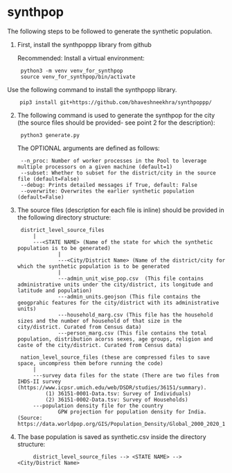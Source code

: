 # synthpop

The following steps to be followed to generate the synthetic population.

1. First, install the synthpoppp library from github

    Recommended: Install a virtual environment:

        python3 -m venv venv_for_synthpop
	    source venv_for_synthpop/bin/activate

 Use the following command to install the synthpopp library.
    
        pip3 install git+https://github.com/bhaveshneekhra/synthpoppp/


2. The following command is used to generate the synthpop for the city (the source files should be provided- see point 2 for the description):

        python3 generate.py  

    The OPTIONAL arguments are defined as follows:

        --n_proc: Number of worker processes in the Pool to leverage multiple processors on a given machine (default=1)
        --subset: Whether to subset for the district/city in the source file (default=False)
        --debug: Prints detailed messages if True, default: False
        --overwrite: Overwrites the earlier synthetic population (default=False)

3. The source files (description for each file is inline) should be provided in the following directory structure:

        district_level_source_files
            |
            ---<STATE NAME> (Name of the state for which the synthetic population is to be generated)
                    |
                    ---<City/District Name> (Name of the district/city for which the synthetic population is to be generated
                    |
                    ---admin_unit_wise_pop.csv  (This file contains administrative units under the city/district, its longitude and latitude and population)
                    ---admin_units.geojson (This file contains the geogprahic features for the city/district with its administrative units)
                    ---household_marg.csv (This file has the household sizes and the number of household of that size in the city/district. Curated from Census data)
                    ---person_marg.csv (This file contains the total population, distribution acorss sexes, age groups, religion and caste of the city/district. Curated from Census data)
                    
        nation_level_source_files (these are compressed files to save space, uncompress them before running the code)
            |
            ---survey data files for the state (There are two files from IHDS-II survey (https://www.icpsr.umich.edu/web/DSDR/studies/36151/summary). 
                (1) 36151-0001-Data.tsv: Survey of Individuals)
                (2) 36151-0002-Data.tsv: Survey of Households)
            ---population density file for the country 
                    GPW projection for population density for India. (Source: https://data.worldpop.org/GIS/Population_Density/Global_2000_2020_1km/2020/IND/ind_pd_2020_1km_ASCII_XYZ.zip)

4. The base population is saved as synthetic.csv inside the directory structure:
            
            district_level_source_files --> <STATE NAME> --> <City/District Name>
